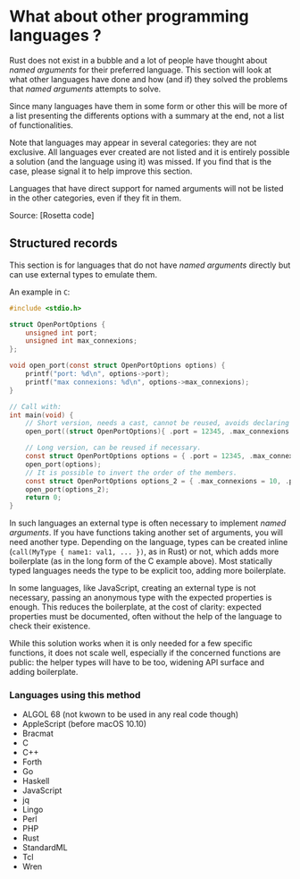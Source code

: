# What about other programming languages ?

Rust does not exist in a bubble and a lot of people have thought about *named arguments* for their
preferred language. This section will look at what other languages have done and how (and if) they
solved the problems that *named arguments* attempts to solve.

Since many languages have them in some form or other this will be more of a list presenting the
differents options with a summary at the end, not a list of functionalities.

Note that languages may appear in several categories: they are not exclusive. All languages ever
created are not listed and it is entirely possible a solution (and the language using it) was
missed. If you find that is the case, please signal it to help improve this section.

Languages that have direct support for named arguments will not be listed in the other categories,
even if they fit in them.

Source: [Rosetta code]

## Structured records

This section is for languages that do not have *named arguments* directly but can use external
types to emulate them.

An example in `C`:

```c
#include <stdio.h>

struct OpenPortOptions {
    unsigned int port;
    unsigned int max_connexions;
};

void open_port(const struct OpenPortOptions options) {
    printf("port: %d\n", options->port);
    printf("max connexions: %d\n", options->max_connexions);
}

// Call with:
int main(void) {
    // Short version, needs a cast, cannot be reused, avoids declaring a local variable.
    open_port((struct OpenPortOptions){ .port = 12345, .max_connexions = 10 });

    // Long version, can be reused if necessary.
    const struct OpenPortOptions options = { .port = 12345, .max_connexions = 10 };
    open_port(options);
    // It is possible to invert the order of the members.
    const struct OpenPortOptions options_2 = { .max_connexions = 10, .port = 54321 };
    open_port(options_2);
    return 0;
}
```

In such languages an external type is often necessary to implement *named arguments*. If you have
functions taking another set of arguments, you will need another type. Depending on the language,
types can be created inline (`call(MyType { name1: val1, ... })`, as in Rust) or not, which adds
more boilerplate (as in the long form of the C example above). Most statically typed languages
needs the type to be explicit too, adding more boilerplate.

In some languages, like JavaScript, creating an external type is not necessary, passing an
anonymous type with the expected properties is enough. This reduces the boilerplate, at the cost
of clarity: expected properties must be documented, often without the help of the language to check
their existence.

While this solution works when it is only needed for a few specific functions, it does not scale
well, especially if the concerned functions are public: the helper types will have to be too,
widening API surface and adding boilerplate.

### Languages using this method

- ALGOL 68 (not kwown to be used in any real code though)
- AppleScript (before macOS 10.10)
- Bracmat
- C
- C++
- Forth
- Go
- Haskell
- JavaScript
- jq
- Lingo
- Perl
- PHP
- Rust
- StandardML
- Tcl
- Wren
